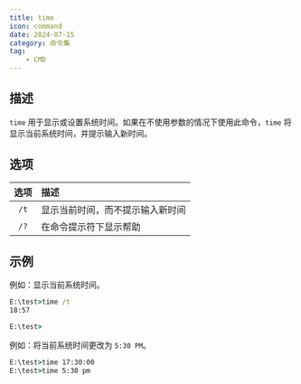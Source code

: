 ```yaml
---
title: time
icon: command
date: 2024-07-15
category: 命令集
tag:
    - CMD
---
```


## 描述

`time` 用于显示或设置系统时间。如果在不使用参数的情况下使用此命令，`time` 将显示当前系统时间，并提示输入新时间。

## 选项

|  选项  |  描述  |
|  :----:  |  :----  |
|  `/t`  |  显示当前时间，而不提示输入新时间  |
|  `/?`  |  在命令提示符下显示帮助  |

## 示例

例如：显示当前系统时间。

```cmd
E:\test>time /t
18:57

E:\test>
```

例如：将当前系统时间更改为 `5:30 PM`。

```cmd
E:\test>time 17:30:00
E:\test>time 5:30 pm
```

